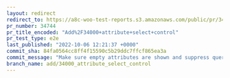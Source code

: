 ```yaml
---
layout: redirect
redirect_to: https://a8c-woo-test-reports.s3.amazonaws.com/public/pr/34744/e2e/index.html
pr_number: 34744
pr_title_encoded: "Add%2F34000+attribute+select+control"
pr_test_type: e2e
last_published: "2022-10-06 12:21:37 +0000"
commit_sha: 84fa0564cc8ff4f15590c5b29ddc7ffcf865ea3a
commit_message: "Make sure empty attributes are shown and suppress query filter"
branch_name: add/34000_attribute_select_control
---
```

